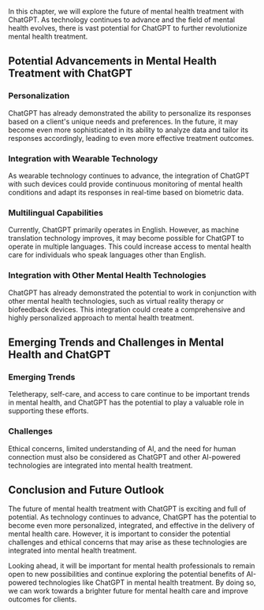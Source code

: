 
In this chapter, we will explore the future of mental health treatment with ChatGPT. As technology continues to advance and the field of mental health evolves, there is vast potential for ChatGPT to further revolutionize mental health treatment.

Potential Advancements in Mental Health Treatment with ChatGPT
--------------------------------------------------------------

### Personalization

ChatGPT has already demonstrated the ability to personalize its responses based on a client's unique needs and preferences. In the future, it may become even more sophisticated in its ability to analyze data and tailor its responses accordingly, leading to even more effective treatment outcomes.

### Integration with Wearable Technology

As wearable technology continues to advance, the integration of ChatGPT with such devices could provide continuous monitoring of mental health conditions and adapt its responses in real-time based on biometric data.

### Multilingual Capabilities

Currently, ChatGPT primarily operates in English. However, as machine translation technology improves, it may become possible for ChatGPT to operate in multiple languages. This could increase access to mental health care for individuals who speak languages other than English.

### Integration with Other Mental Health Technologies

ChatGPT has already demonstrated the potential to work in conjunction with other mental health technologies, such as virtual reality therapy or biofeedback devices. This integration could create a comprehensive and highly personalized approach to mental health treatment.

Emerging Trends and Challenges in Mental Health and ChatGPT
-----------------------------------------------------------

### Emerging Trends

Teletherapy, self-care, and access to care continue to be important trends in mental health, and ChatGPT has the potential to play a valuable role in supporting these efforts.

### Challenges

Ethical concerns, limited understanding of AI, and the need for human connection must also be considered as ChatGPT and other AI-powered technologies are integrated into mental health treatment.

Conclusion and Future Outlook
-----------------------------

The future of mental health treatment with ChatGPT is exciting and full of potential. As technology continues to advance, ChatGPT has the potential to become even more personalized, integrated, and effective in the delivery of mental health care. However, it is important to consider the potential challenges and ethical concerns that may arise as these technologies are integrated into mental health treatment.

Looking ahead, it will be important for mental health professionals to remain open to new possibilities and continue exploring the potential benefits of AI-powered technologies like ChatGPT in mental health treatment. By doing so, we can work towards a brighter future for mental health care and improve outcomes for clients.
